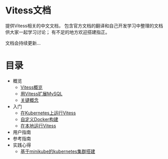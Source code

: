# Vitess文档
提供Vitess相关的中文文档， 包含官方文档的翻译和自己开发学习中整理的文档供大家一起学习讨论；
有不足的地方欢迎搭建指正。   

文档会持续更新...

# **目录**
* 概览
  * [Vitess概览](https://github.com/davygeek/vitessdoc/blob/master/VitessOverview.md)
  * [用Vitess扩展MySQL](#)
  * [关键概念](#)
* 入门
  * [在Kubernetes上运行Vitess](https://github.com/davygeek/vitessdoc/blob/master/GettingStartedKubernetes.md)
  * [自定义Docker构建](#)
  * [在本地运行Vitess](#)
* 用户指南
* 参考指南
* 实践心得
  * [基于minikube的kubernetes集群搭建](https://github.com/davygeek/vitessdoc/blob/master/MinikubeCluster.md)
